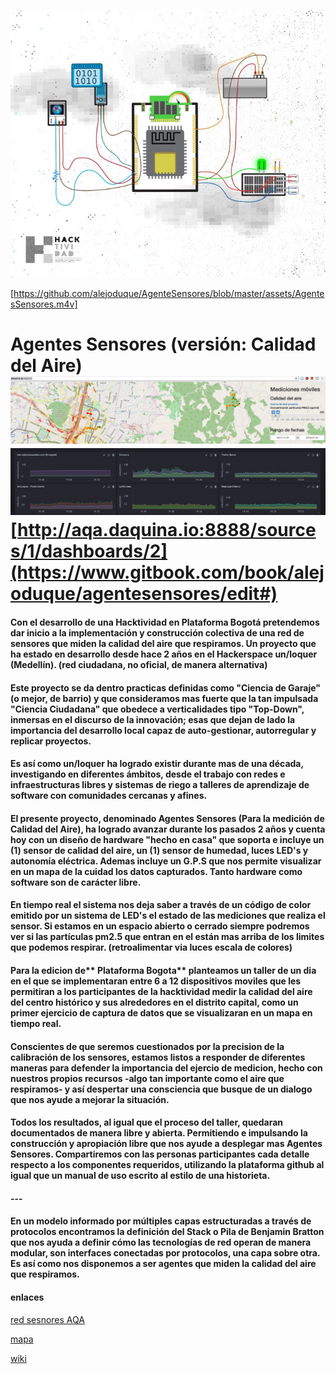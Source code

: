 ![](hacktividad.jpg)

[https://github.com/alejoduque/AgenteSensores/blob/master/assets/AgentesSensores.m4v]

# Agentes Sensores \(versión: Calidad del Aire\)![](/assets/viz.png) ![](/assets/sensor_data.png)[http://aqa.daquina.io:8888/sources/1/dashboards/2](https://www.gitbook.com/book/alejoduque/agentesensores/edit#)

#### Con el desarrollo de una Hacktividad en Plataforma Bogotá pretendemos dar inicio a la implementación y construcción colectiva de una red de sensores que miden la calidad del aire que respiramos. Un proyecto que ha estado en desarrollo desde hace 2 años en el Hackerspace un/loquer \(Medellín\). \(red ciudadana, no oficial, de manera alternativa\)

#### Este proyecto se da dentro practicas definidas como "Ciencia de Garaje" \(o mejor, de barrio\) y que consideramos mas fuerte que la tan impulsada "Ciencia Ciudadana" que obedece a verticalidades tipo "Top-Down", inmersas en el discurso de la innovación; esas que dejan de lado la importancia del desarrollo local capaz de auto-gestionar, autorregular y replicar proyectos.

#### Es así como un/loquer ha logrado existir durante mas de una década, investigando en diferentes ámbitos, desde el trabajo con redes e infraestructuras libres y sistemas de riego a talleres de aprendizaje de software con comunidades cercanas y afines.

#### El presente proyecto, denominado Agentes Sensores \(Para la medición de Calidad del Aire\), ha logrado avanzar durante los pasados 2 años  y cuenta hoy con un diseño de hardware "hecho en casa" que soporta e incluye un \(1\) sensor de calidad del aire, un \(1\) sensor de humedad, luces LED's y autonomía eléctrica. Ademas incluye un G.P.S que nos permite visualizar en un mapa de la cuidad los datos capturados. Tanto hardware como software son de carácter libre.

#### En tiempo real el sistema nos deja saber a través de un código de color emitido por un sistema de LED's el estado de las mediciones que realiza el sensor. Si estamos en un espacio abierto o cerrado siempre podremos ver si las partículas pm2.5 que entran en el están mas arriba de los limites que podemos respirar. \(retroalimentar via luces escala de colores\)

#### Para la edicion de** Plataforma Bogota** planteamos un taller de un dia en el que se implementaran entre 6 a 12 dispositivos moviles que les permitiran a los participantes de la hacktividad medir la calidad del aire del centro histórico y sus alrededores en el distrito capital, como un primer ejercicio de captura de datos que se visualizaran en un mapa en tiempo real.

#### Conscientes de que seremos cuestionados por la precision de la calibración de los sensores, estamos listos a responder de diferentes maneras para defender la importancia del ejercio de medicion, hecho con nuestros propios recursos -algo tan importante como el aire que respiramos- y así despertar una consciencia que busque de un dialogo que nos ayude a mejorar la situación.

#### Todos los resultados, al igual que el proceso del taller, quedaran documentados de manera libre y abierta. Permitiendo e impulsando la construcción y apropiación libre que nos ayude a desplegar mas Agentes Sensores. Compartiremos con las personas participantes cada detalle respecto a los componentes requeridos, utilizando la plataforma github al igual que un manual de uso escrito al estilo de una historieta.

#### ---

#### En un modelo informado por múltiples capas estructuradas a través de protocolos encontramos la definición del Stack o Pila de Benjamin Bratton que nos ayuda a definir cómo las tecnologías de red operan de manera modular, son interfaces conectadas por protocolos, una capa sobre otra. Es así como nos disponemos a ser agentes que miden la calidad del aire que respiramos.

#### enlaces

[red sesnores AQA]( http://aqa.unloquer.org:8888/sources/1/dashboards/7 )

[mapa](http://daquina.io/aqaviz/)

[wiki](http://wiki.unloquer.org/personas/brolin/proyectos/agentes_calidad_aire)
